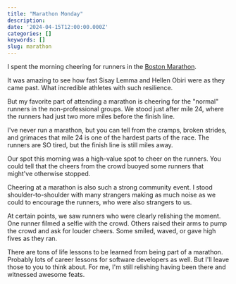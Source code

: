 ```yaml
---
title: "Marathon Monday"
description:
date: '2024-04-15T12:00:00.000Z'
categories: []
keywords: []
slug: marathon
---
```


I spent the morning cheering for runners in the [Boston Marathon](https://www.baa.org/races/boston-marathon).

It was amazing to see how fast Sisay Lemma and Hellen Obiri were as they came past. What incredible athletes with such resilience.

But my favorite part of attending a marathon is cheering for the "normal" runners in the non-professional groups. We stood just after mile 24, where the runners had just two more miles before the finish line.

I've never run a marathon, but you can tell from the cramps, broken strides, and grimaces that mile 24 is one of the hardest parts of the race. The runners are SO tired, but the finish line is still miles away.

Our spot this morning was a high-value spot to cheer on the runners. You could tell that the cheers from the crowd buoyed some runners that might've otherwise stopped.

Cheering at a marathon is also such a strong community event. I stood shoulder-to-shoulder with many strangers making as much noise as we could to encourage the runners, who were also strangers to us.

At certain points, we saw runners who were clearly relishing the moment. One runner filmed a selfie with the crowd. Others raised their arms to pump the crowd and ask for louder cheers. Some smiled, waved, or gave high fives as they ran.

There are tons of life lessons to be learned from being part of a marathon. Probably lots of career lessons for software developers as well. But I'll leave those to you to think about. For me, I'm still relishing having been there and witnessed awesome feats.
